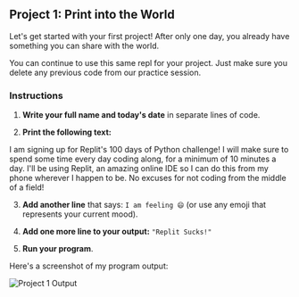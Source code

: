 ## Project 1: Print into the World

Let's get started with your first project! After only one day, you already have something you can share with the world.

You can continue to use this same repl for your project. Just make sure you delete any previous code from our practice session.

### Instructions

1. **Write your full name and today's date** in separate lines of code.

2. **Print the following text:**

I am signing up for Replit's 100 days of Python challenge! I will make sure to spend some time every day coding along, for a minimum of 10 minutes a day. I'll be using Replit, an amazing online IDE so I can do this from my phone wherever I happen to be. No excuses for not coding from the middle of a field!

3. **Add another line** that says:
`I am feeling 😄` (or use any emoji that represents your current mood).

4. **Add one more line to your output:**
`"Replit Sucks!"`

5. **Run your program**.

Here's a screenshot of my program output:

![Project 1 Output](../images/day01.png)
